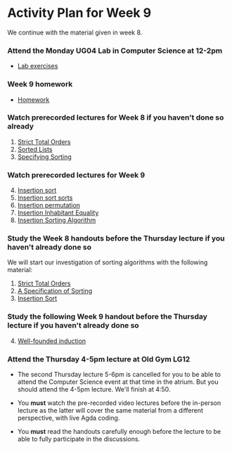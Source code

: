 # Activity Plan for Week 9

We continue with the material given in week 8.

### Attend the Monday UG04 Lab in Computer Science at 12-2pm

* [Lab exercises](/files/LectureNotes/files/exercises/lab9.lagda.md)

### Week 9 homework

* [Homework](/files/LectureNotes/files/exercises/homework9.lagda.md)


### Watch prerecorded lectures for Week 8 if you haven't done so already

1. [Strict Total Orders](https://bham.cloud.panopto.eu/Panopto/Pages/Viewer.aspx?id=3c1b14f4-a37a-4a9a-a485-ae5e0164233b)
2. [Sorted Lists](https://bham.cloud.panopto.eu/Panopto/Pages/Viewer.aspx?id=844742a2-1597-4b17-8cc0-ae5e016422d4)
3. [Specifying Sorting](https://bham.cloud.panopto.eu/Panopto/Pages/Viewer.aspx?id=2a835747-0070-49b7-92e0-ae5e01642318)

### Watch prerecorded lectures for Week 9

4. [Insertion sort](https://bham.cloud.panopto.eu/Panopto/Pages/Viewer.aspx?id=53a362f8-3f29-4951-87ff-ae6400f61944)
5. [Insertion sort sorts](https://bham.cloud.panopto.eu/Panopto/Pages/Viewer.aspx?id=19dcf6c9-ed64-4af0-be3d-ae6400f6193f)
6. [Insertion permutation](https://bham.cloud.panopto.eu/Panopto/Pages/Viewer.aspx?id=9bf3cc70-6faf-46d4-910f-ae6400f61940)
7. [Insertion Inhabitant Equality](https://bham.cloud.panopto.eu/Panopto/Pages/Viewer.aspx?id=c7839a48-8f6c-4591-9485-ae6600e59fdb)
8. [Insertion Sorting Algorithm](https://bham.cloud.panopto.eu/Panopto/Pages/Viewer.aspx?id=8c0f2d8d-5b4d-4069-9636-ae6600e59fec)

### Study the Week 8 handouts before the Thursday lecture if you haven't already done so

We will start our investigation of sorting algorithms with the following material:

1. [Strict Total Orders](/files/LectureNotes/files/strict-total-order.lagda.md)
2. [A Specification of Sorting](/files/LectureNotes/files/sorting.lagda.md)
3. [Insertion Sort](/files/LectureNotes/files/insertion-sort.lagda.md)

### Study the following Week 9 handout before the Thursday lecture if you haven't already done so

4. [Well-founded induction](/files/LectureNotes/files/well-founded.lagda.md)

### Attend the Thursday 4-5pm lecture at Old Gym LG12

 * The second Thursday lecture 5-6pm is cancelled for you to be able to attend the Computer Science event at that time in the atrium. But you should attend the 4-5pm lecture. We'll finish at 4:50.

 * You **must** watch the pre-recorded video lectures before the in-person lecture as the latter will cover the same material from a different perspective, with live Agda coding.

 * You **must** read the handouts carefully enough before the lecture to be able to fully participate in the discussions.
